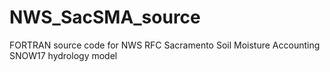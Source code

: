 # NWS_SacSMA_source
FORTRAN source code for NWS RFC Sacramento Soil Moisture Accounting SNOW17 hydrology model
